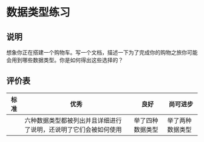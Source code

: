 # 数据类型练习

## 说明

想象你正在搭建一个购物车。写一个文档，描述一下为了完成你的购物之旅你可能会用到哪些数据类型。你是如何得出这些选择的？

## 评价表

| 标准 | 优秀 | 良好 | 尚可进步 |
| --- | --- | --- | -- |
| | 六种数据类型都被列出并且详细进行了说明，还说明了它们会被如何使用|举了四种数据类型 | 举了两种数据类型 |
